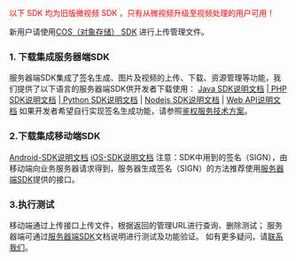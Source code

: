 <font color="red">以下 SDK 均为旧版微视频 SDK ，只有从微视频升级至视频处理的用户可用！</font>

新用户请使用[COS（对象存储） SDK](http://tce.fsphere.cn/document/product/436/6474) 进行上传管理文件。

### 1. 下载集成服务器端SDK

服务器端SDK集成了签名生成、图片及视频的上传、下载、资源管理等功能，我们提供了以下语言的服务器端SDK供开发者下载使用：
[Java SDK说明文档](http://tce.fsphere.cn/doc/product/314/Java-SDK%E8%AF%B4%E6%98%8E) |[ PHP SDK说明文档](http://tce.fsphere.cn/doc/product/314/PHP-SDK%E8%AF%B4%E6%98%8E) |[ Python SDK说明文档](http://tce.fsphere.cn/doc/product/314/Python-SDK%E8%AF%B4%E6%98%8E) | [Nodejs SDK说明文档](http://tce.fsphere.cn/doc/product/314/Nodejs-SDK%E8%AF%B4%E6%98%8E) | [Web API说明文档](http://tce.fsphere.cn/doc/product/314/API) 如果开发者希望自行实现签名生成功能，请参照[鉴权服务技术方案](http://tce.fsphere.cn/doc/product/314/%E9%89%B4%E6%9D%83%E5%8F%8A%E7%AD%BE%E5%90%8D%E6%96%87%E6%A1%A3)。
### 2.下载集成移动端SDK

[Android-SDK说明文档](http://tce.fsphere.cn/doc/product/314/Android-SDK%E8%AF%B4%E6%98%8E)
[iOS-SDK说明文档](http://tce.fsphere.cn/doc/product/314/iOS-SDK%E8%AF%B4%E6%98%8E) 
注意：SDK中用到的签名（SIGN），由移动端向业务服务器请求得到，服务器生成签名（SIGN）的方法推荐使用[服务器端SDK](http://tce.fsphere.cn/doc/product/314/SDK%E4%B8%8B%E8%BD%BD)提供的接口。

### 3.执行测试
移动端通过上传接口上传文件，根据返回的管理URL进行查询、删除测试；
服务器端可通过[服务器端SDK](http://tce.fsphere.cn/doc/product/314/SDK%E4%B8%8B%E8%BD%BD)文档说明进行测试及功能验证。
如有更多疑问，请[联系我们](http://tce.fsphere.cn/doc/product/314/%E5%95%86%E5%8A%A1%E5%90%88%E4%BD%9C%E8%81%94%E7%B3%BB%E6%96%B9%E5%BC%8F)。